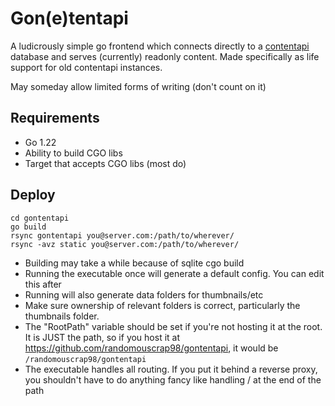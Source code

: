 # Gon(e)tentapi

A ludicrously simple go frontend which connects directly to a 
[contentapi](https://github.com/randomouscrap98/contentapi) database
and serves (currently) readonly content. Made specifically as 
life support for old contentapi instances. 

May someday allow limited forms of writing (don't count on it)

## Requirements

- Go 1.22
- Ability to build CGO libs
- Target that accepts CGO libs (most do)

## Deploy

```
cd gontentapi
go build
rsync gontentapi you@server.com:/path/to/wherever/
rsync -avz static you@server.com:/path/to/wherever/
```

- Building may take a while because of sqlite cgo build
- Running the executable once will generate a default config. You can edit this after
- Running will also generate data folders for thumbnails/etc
- Make sure ownership of relevant folders is correct, particularly the 
  thumbnails folder.
- The "RootPath" variable should be set if you're not hosting it at the root.
  It is JUST the path, so if you host it at https://github.com/randomouscrap98/gontentapi,
  it would be `/randomouscrap98/gontentapi`
- The executable handles all routing. If you put it behind a reverse proxy, you 
  shouldn't have to do anything fancy like handling / at the end of the path

